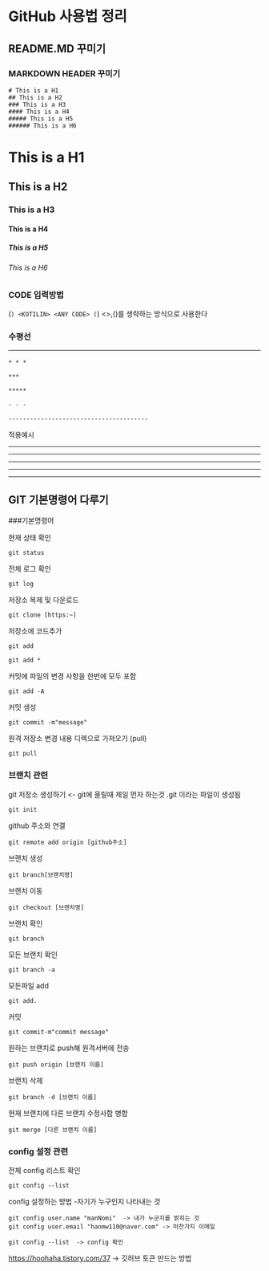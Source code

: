 # GitHub 사용법 정리 

## README.MD 꾸미기 

### MARKDOWN HEADER 꾸미기

```
# This is a H1
## This is a H2
### This is a H3
#### This is a H4
##### This is a H5
###### This is a H6
```

# This is a H1
## This is a H2
### This is a H3
#### This is a H4
##### This is a H5
###### This is a H6

### CODE 입력방법 

(``) <KOTILIN>
<ANY CODE>
(``)
<>,()를 생략하는 방식으로 사용한다 

### 수평선 <hr/>

```
* * *

***

*****

- - -

---------------------------------------
```

적용예시

* * *

***

*****

- - -

---------------------------------------

## GIT 기본명령어 다루기 


###기본명령어 

현재 상태 확인
```
git status
```

전체 로그 확인
```
git log
```



저장소 복제 및 다운로드 
```
git clone [https:~]
```

저장소에 코드추가 
```
git add

git add *
```
커밋에 파일의 변경 사항을 한번에 모두 포함 
```
git add -A 
```
커밋 생성
```
git commit -m"message"
```
원격 저장소 변경 내용 디렉으로 가져오기 (pull)
```
git pull
```


### 브랜치 관련 

git 저장소 생성하기 <- git에 올릴때 제일 먼자 하는것 
.git 이라는 파일이 생성됨
```
git init 
```
github 주소와 연결 
```
git remote add origin [github주소]
```
브랜치 생성
```
git branch[브랜치명]
```
브랜치 이동
```
git checkout [브랜치명]
```
브랜치 확인
```
git branch
```
모든 브랜치 확인
```
git branch -a
```
모든파일 add
```
git add.
```
커밋
```
git commit-m"commit message"
```
원하는 브랜치로 push해 원격서버에 전송
```
git push origin [브랜치 이름]
```
브랜치 삭제
```
git branch -d [브랜치 이름]
```
현재 브랜치에 다른 브랜치 수정사합 병합
```
git merge [다른 브랜치 이름]
```

### config 설정 관련 

전체 config 리스트 확인
```
git config --list
```
config 설정하는 방법
-자기가 누구인지 나타내는 것
```
git config user.name "manNomi"  -> 내가 누군지를 밝히는 것 
git config user.email "hanmw110@naver.com" -> 마찬가지 이메일

git config --list  -> config 확인 
```

https://hoohaha.tistory.com/37
-> 깃허브 토큰 만드는 방법

